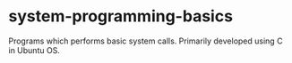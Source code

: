 # system-programming-basics
Programs which performs basic system calls. Primarily developed using C in Ubuntu OS. 
